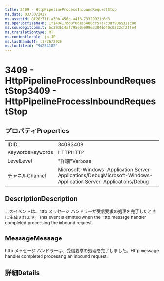 ```yaml
---
title: 3409 - HttpPipelineProcessInboundRequestStop
ms.date: 03/30/2017
ms.assetid: 8f20271f-a30b-456c-a416-73329921c6d3
ms.openlocfilehash: 1f140417bd0f0dee5486cf57b7c3df9069311c80
ms.sourcegitcommit: bc293b14af795e0e999e3304dd40c0222cf2ffe4
ms.translationtype: MT
ms.contentlocale: ja-JP
ms.lasthandoff: 11/26/2020
ms.locfileid: "96254182"
---
```

# <a name="3409---httppipelineprocessinboundrequeststop"></a><span data-ttu-id="2a757-102">3409 - HttpPipelineProcessInboundRequestStop</span><span class="sxs-lookup"><span data-stu-id="2a757-102">3409 - HttpPipelineProcessInboundRequestStop</span></span>

## <a name="properties"></a><span data-ttu-id="2a757-103">プロパティ</span><span class="sxs-lookup"><span data-stu-id="2a757-103">Properties</span></span>  
  
|||  
|-|-|  
|<span data-ttu-id="2a757-104">ID</span><span class="sxs-lookup"><span data-stu-id="2a757-104">ID</span></span>|<span data-ttu-id="2a757-105">3409</span><span class="sxs-lookup"><span data-stu-id="2a757-105">3409</span></span>|  
|<span data-ttu-id="2a757-106">Keywords</span><span class="sxs-lookup"><span data-stu-id="2a757-106">Keywords</span></span>|<span data-ttu-id="2a757-107">HTTP</span><span class="sxs-lookup"><span data-stu-id="2a757-107">HTTP</span></span>|  
|<span data-ttu-id="2a757-108">Level</span><span class="sxs-lookup"><span data-stu-id="2a757-108">Level</span></span>|<span data-ttu-id="2a757-109">"詳細"</span><span class="sxs-lookup"><span data-stu-id="2a757-109">Verbose</span></span>|  
|<span data-ttu-id="2a757-110">チャネル</span><span class="sxs-lookup"><span data-stu-id="2a757-110">Channel</span></span>|<span data-ttu-id="2a757-111">Microsoft-Windows-Application Server-Applications/Debug</span><span class="sxs-lookup"><span data-stu-id="2a757-111">Microsoft-Windows-Application Server-Applications/Debug</span></span>|  
  
## <a name="description"></a><span data-ttu-id="2a757-112">Description</span><span class="sxs-lookup"><span data-stu-id="2a757-112">Description</span></span>  

 <span data-ttu-id="2a757-113">このイベントは、http メッセージ ハンドラーが受信要求の処理を完了したときに生成されます。</span><span class="sxs-lookup"><span data-stu-id="2a757-113">This event is emitted when the Http message handler completed processing the inbound request.</span></span>  
  
## <a name="message"></a><span data-ttu-id="2a757-114">Message</span><span class="sxs-lookup"><span data-stu-id="2a757-114">Message</span></span>  

 <span data-ttu-id="2a757-115">http メッセージ ハンドラーは、受信要求の処理を完了しました。</span><span class="sxs-lookup"><span data-stu-id="2a757-115">Http message handler completed processing an inbound request.</span></span>  
  
## <a name="details"></a><span data-ttu-id="2a757-116">詳細</span><span class="sxs-lookup"><span data-stu-id="2a757-116">Details</span></span>

